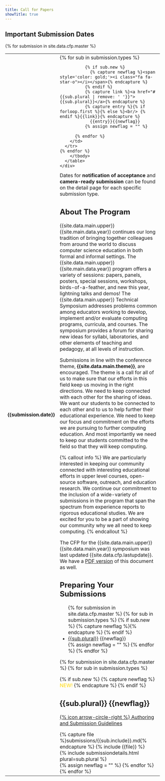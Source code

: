 ```yaml
---
title: Call for Papers
showTitle: true
---
```


## Important Submission Dates

<div class="row">
  <div class="col-md-12">
    <div class="table-responsive">
      <table class="table">
          <tbody>
    {% for submission in site.data.cfp.master %}
      <tr>
        <td> <b>{{submission.date}}</b> </td>
        <td>
          {% for sub in submission.types %}

              {% if sub.new %}
                {% capture newflag %}<span style='color: gold;'><i class="fa fa-star-o"></i></span>{% endcapture %}
              {% endif %}
              {% capture link %}<a href="#{{sub.plural | remove: ' '}}">{{sub.plural}}</a>{% endcapture %}
              {% capture entry %}{% if forloop.first %}{% else %}<br/> {% endif %}{{link}}{% endcapture %}
                {{entry}}{{newflag}}
              {% assign newflag = "" %}

          {% endfor %}
        </td>
      </tr>
    {% endfor %}
        </tbody>
      </table>
    </div>
  </div>
  <div class="col-md-12 well">
      Dates for <b>notification of acceptance</b> and <b>camera-ready submission</b> can be found on the detail page for each specific submission type.
  </div>
</div>


<div class="row">
  <div class="col-sm-10">
    <h2>About The Program</h2>
<p>    {{site.data.main.upper}} {{site.main.data.year}} continues our long tradition of bringing together colleagues
from around the world to discuss computer science education in both
formal and informal settings.  The {{site.data.main.upper}} {{site.main.data.year}} program offers a variety
of sessions: papers, panels, posters, special sessions, workshops,
birds-of-a-feather, and new this year, lightning talks and demos! The {{site.data.main.upper}} Technical Symposium addresses problems common among educators working to develop, implement and/or evaluate computing programs, curricula, and courses. The symposium provides a forum for sharing new ideas for syllabi, laboratories, and other elements of teaching and pedagogy, at all levels of instruction.
</p>
<p>    Submissions in line with the conference theme, <b>{{site.data.main.theme}}</b>, are encouraged. The theme is a call for all of us to make sure that our efforts in this field keep us moving in the right directions.  We need to keep connected with each other for the sharing of ideas.  We want our students to be connected to each other and to us to help further their educational experience.  We need to keep our focus and commitment on the efforts we are pursuing to further computing education.  And most importantly we need to keep our students committed to the field so that they will keep computing.
</p>
{% callout info %}
We are particularly interested in keeping our community connected with interesting educational efforts in upper level courses, open-source software, outreach, and education research.  We continue our commitment to the inclusion of a wide-variety of submissions in the program that span the spectrum from experience reports to rigorous educational studies.  We are excited for you to be a part of showing our community why we all need to keep computing.
{% endcallout %}

<p>The CFP for the {{site.data.main.upper}} {{site.data.main.year}} symposium was last updated {{site.data.cfp.lastupdate}}. We have a <a href="{{site.data.cfp.pdf}}">PDF version</a> of this document as well. </p>
</div>
</div>

## Preparing Your Submissions

<ul>
  {% for submission in site.data.cfp.master %}
    {% for sub in submission.types %}
    <!-- unless sub.notincfp -->
    {% if sub.new %}
      {% capture newflag %}<span style='color: gold;'><i class="fa fa-star-o"></i></span>{% endcapture %}
    {% endif %}
      <li><a href="#{{sub.plural | remove: ' '}}">{{sub.plural}}</a> {{newflag}}</li>
      {% assign newflag = "" %}
    <!-- endunless -->
    {% endfor %}
  {% endfor %}
</ul>

{% for submission in site.data.cfp.master %}
  {% for sub in submission.types %}
  <div class="row">
    <div class="col-lg-10">
      {% if sub.new %}
        {% capture newflag %}<span style='color: gold;'><i class="fa fa-star-o"></i> NEW! <i class="fa fa-star-o"></i></span>{% endcapture %}
      {% endif %}
     <a name="{{sub.plural | remove: ' '}}"></a>
     <h2>{{sub.plural}} {{newflag}}</h2>
     <p><a href="{{site.base}}/authors/{{sub.include}}.html">{% icon arrow-circle-right %} Authoring and Submission Guidelines</a></p>
   </div>
   <div class="col-lg-10">
       {% capture file %}submissions/{{sub.include}}.md{% endcapture %}
       {% include {{file}} %}
   </div>
   <div class="col-lg-10">
     {% include submissiondetails.html plural=sub.plural %}
   </div>
 </div>
   {% assign newflag = "" %}
 {% endfor %}
{% endfor %}

